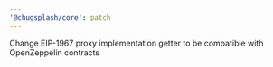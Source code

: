 ```yaml
---
'@chugsplash/core': patch
---
```


Change EIP-1967 proxy implementation getter to be compatible with OpenZeppelin contracts
